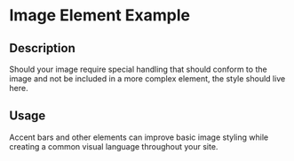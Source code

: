 # Image Element Example

## Description
Should your image require special handling that should conform to the image and not be included in a more complex element, the style should live here.

## Usage
Accent bars and other elements can improve basic image styling while creating a common visual language throughout your site.
